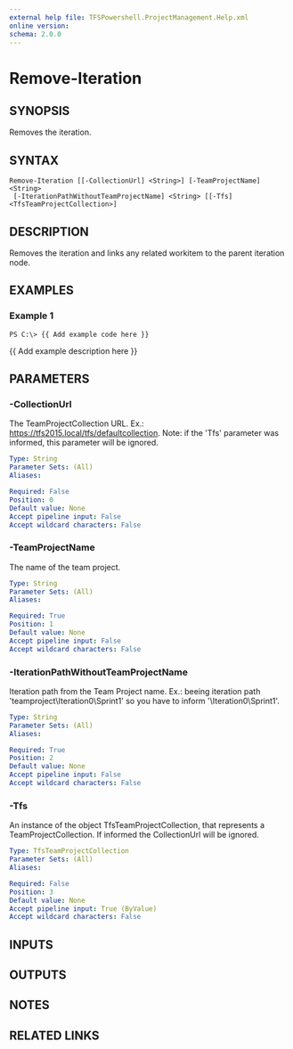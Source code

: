 ```yaml
---
external help file: TFSPowershell.ProjectManagement.Help.xml
online version: 
schema: 2.0.0
---
```


# Remove-Iteration

## SYNOPSIS
Removes the iteration.

## SYNTAX

```
Remove-Iteration [[-CollectionUrl] <String>] [-TeamProjectName] <String>
 [-IterationPathWithoutTeamProjectName] <String> [[-Tfs] <TfsTeamProjectCollection>]
```

## DESCRIPTION
Removes the iteration and links any related workitem to the parent iteration node.

## EXAMPLES

### Example 1
```
PS C:\> {{ Add example code here }}
```

{{ Add example description here }}

## PARAMETERS

### -CollectionUrl
The TeamProjectCollection URL.
Ex.: https://tfs2015.local/tfs/defaultcollection. 
Note: if the 'Tfs' parameter was informed, this parameter will be ignored.

```yaml
Type: String
Parameter Sets: (All)
Aliases: 

Required: False
Position: 0
Default value: None
Accept pipeline input: False
Accept wildcard characters: False
```

### -TeamProjectName
The name of the team project.

```yaml
Type: String
Parameter Sets: (All)
Aliases: 

Required: True
Position: 1
Default value: None
Accept pipeline input: False
Accept wildcard characters: False
```

### -IterationPathWithoutTeamProjectName
Iteration path from the Team Project name.
Ex.: beeing iteration path 'teamproject\Iteration0\Sprint1' so you have to inform '\Iteration0\Sprint1'.

```yaml
Type: String
Parameter Sets: (All)
Aliases: 

Required: True
Position: 2
Default value: None
Accept pipeline input: False
Accept wildcard characters: False
```

### -Tfs
An instance of the object TfsTeamProjectCollection, that represents a TeamProjectCollection.
If informed the CollectionUrl will be ignored.

```yaml
Type: TfsTeamProjectCollection
Parameter Sets: (All)
Aliases: 

Required: False
Position: 3
Default value: None
Accept pipeline input: True (ByValue)
Accept wildcard characters: False
```

## INPUTS

## OUTPUTS

## NOTES

## RELATED LINKS

